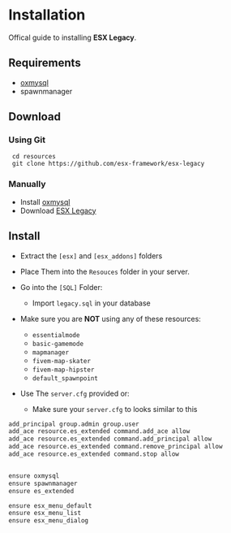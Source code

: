 # Installation

Offical guide to installing **ESX Legacy**.

## Requirements

- [oxmysql](https://github.com/overextended/oxmysql/releases/download/v1.9.3/oxmysql-v1.9.3.zip)
- spawnmanager

## Download

### Using Git

```git
 cd resources
 git clone https://github.com/esx-framework/esx-legacy
```

### Manually

- Install [oxmysql](https://github.com/overextended/oxmysql/releases/download/v1.9.3/oxmysql-v1.9.3.zip)
- Download [ESX Legacy](https://github.com/esx-framework/esx-legacy/archive/refs/heads/main.zip)

## Install

- Extract the `[esx]` and `[esx_addons]` folders
- Place Them into the `Resouces` folder in your server.
- Go into the `[SQL]` Folder:

  - Import `legacy.sql` in your database

- Make sure you are **NOT** using any of these resources:

  - `essentialmode`
  - `basic-gamemode`
  - `mapmanager`
  - `fivem-map-skater`
  - `fivem-map-hipster`
  - `default_spawnpoint`

- Use The `server.cfg` provided or:
  - Make sure your `server.cfg` to looks similar to this

```diff  title="server.cfg"
add_principal group.admin group.user
add_ace resource.es_extended command.add_ace allow
add_ace resource.es_extended command.add_principal allow
add_ace resource.es_extended command.remove_principal allow
add_ace resource.es_extended command.stop allow


ensure oxmysql
ensure spawnmanager
ensure es_extended

ensure esx_menu_default
ensure esx_menu_list
ensure esx_menu_dialog
```
